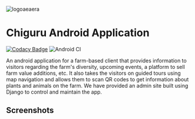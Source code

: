 ![logoaeaera](https://user-images.githubusercontent.com/46392391/81837425-7aee6980-9562-11ea-841a-4ebd736dd6cf.jpg)
# Chiguru Android Application

[![Codacy Badge](https://api.codacy.com/project/badge/Grade/b3e4f52ae3354d38b111c2962dc7fab2)](https://app.codacy.com/manual/ruthuparna1998/Chiguru-mobile-app?utm_source=github.com&utm_medium=referral&utm_content=Captainspockears/Chiguru-mobile-app&utm_campaign=Badge_Grade_Dashboard) ![Android CI](https://github.com/Captainspockears/Chiguru-mobile-app/workflows/Android%20CI/badge.svg?branch=master)


An android application for a farm-based client that provides information to visitors regarding the farm's diversity, upcoming events, a platform to sell farm value additions, etc. It also takes the visitors on guided tours using map navigation and allows them to scan QR codes to get information about plants and animals on the farm. We have provided an admin site built using Django to control and maintain the app.




## Screenshots

